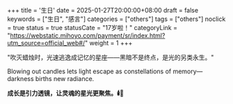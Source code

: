 +++
title = '生日'
date = 2025-01-27T20:00:00+08:00
draft = false
keywords = ["生日", "感言"]
categories = ["others"]
tags = ["others"]
noclick = true
status = true
statusCate = "17岁啦！"
categoryLink = "https://webstatic.mihoyo.com/payment/sr/index.html?utm_source=official_web#/"
weight = 1
+++

"吹灭蜡烛时，光速逃逸成记忆的星座——黑暗不是终点，是光的另类永生。"

Blowing out candles lets light escape as constellations of memory—darkness births new radiance.

**成长是引力透镜，让灵魂的星光更聚焦。🕯️🔭**